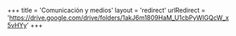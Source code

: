 +++
title = 'Comunicación y medios'
layout = 'redirect'
urlRedirect = 'https://drive.google.com/drive/folders/1akJ6m1809HaM_U1cbPyWIGQcW_x5vHYy'
+++